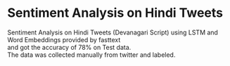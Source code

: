 # Sentiment Analysis on Hindi Tweets


Sentiment Analysis on Hindi Tweets (Devanagari Script) using LSTM and Word Embeddings provided by fasttext <br> and got the accuracy of 78% on Test data. <br>
The data was collected manually from twitter and labeled.

